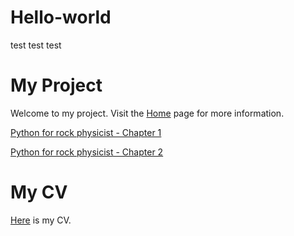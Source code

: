 # Hello-world
test test test


# My Project

Welcome to my project. Visit the [Home](https://yjliu212.github.io/hello-world/) page for more information.

[Python for rock physicist - Chapter 1](/Chapter_1.html)

[Python for rock physicist - Chapter 2](/Chapter_2.html)


# My CV

[Here](/My_CV.html) is my CV.
